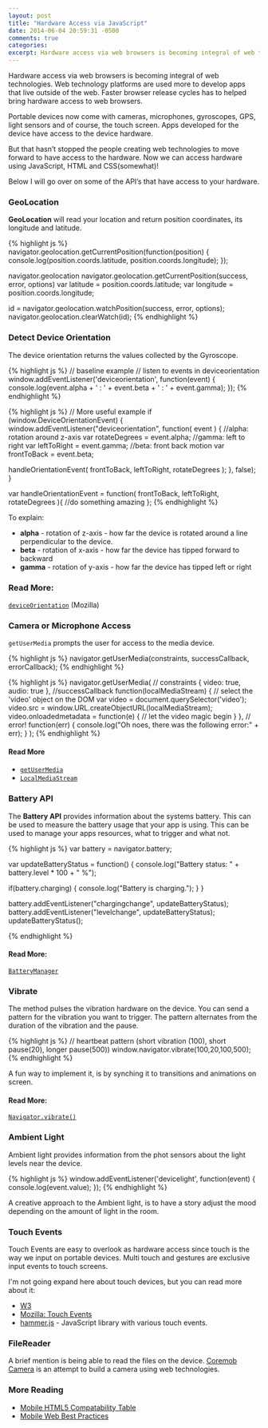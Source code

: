 ```yaml
---
layout: post
title: "Hardware Access via JavaScript"
date: 2014-06-04 20:59:31 -0500
comments: true
categories:
excerpt: Hardware access via web browsers is becoming integral of web technologies.
---
```


Hardware access via web browsers is becoming integral of web technologies.
Web technology platforms are used more to develop apps that live outside of the
web. Faster browser release cycles has to helped bring hardware access to web browsers.

Portable devices now come with cameras, microphones, gyroscopes, GPS, light sensors
and of course, the touch screen. Apps developed for the device have access to the device hardware.

But that hasn’t stopped the people creating web technologies to move forward to
have access to the hardware. Now we can access hardware using JavaScript, HTML and CSS(somewhat)!

Below I will go over on some of the API’s that have access to your hardware.

### GeoLocation
**GeoLocation** will read your location and return position coordinates, its
longitude and latitude.

{% highlight js %}
navigator.geolocation.getCurrentPosition(function(position) {
  console.log(position.coords.latitude, position.coords.longitude);
});

navigator.geolocation
navigator.geolocation.getCurrentPosition(success, error, options)
var latitude  = position.coords.latitude;
var longitude = position.coords.longitude;

id = navigator.geolocation.watchPosition(success, error, options);
navigator.geolocation.clearWatch(id);
{% endhighlight %}


### Detect Device Orientation
The device orientation returns the values collected by the Gyroscope.

{% highlight js %}
// baseline example
// listen to events in deviceorientation
window.addEventListener('deviceorientation', function(event) {
  console.log(event.alpha + ' : ' + event.beta + ' : ' + event.gamma);
});
{% endhighlight %}

{% highlight js %}
// More useful example
if (window.DeviceOrientationEvent) {
    window.addEventListener("deviceorientation", function( event ) {
  //alpha: rotation around z-axis
  var rotateDegrees = event.alpha;
  //gamma: left to right
  var leftToRight = event.gamma;
  //beta: front back motion
  var frontToBack = event.beta;

  handleOrientationEvent( frontToBack, leftToRight, rotateDegrees );
    }, false);
}

var handleOrientationEvent = function( frontToBack, leftToRight, rotateDegrees ){
    //do something amazing
};
{% endhighlight %}

To explain:

* **alpha** - rotation of z-axis - how far the device is rotated around a line perpendicular to the device.
* **beta** - rotation of x-axis - how far the device has tipped forward to backward
* **gamma** - rotation of y-axis - how far the device has tipped left or right

### Read More:
[`deviceOrientation`](https://developer.mozilla.org/en-US/docs/Web/Reference/Events/deviceorientation) (Mozilla)


### Camera or Microphone Access

`getUserMedia` prompts the user for access to the media device.

{% highlight js %}
navigator.getUserMedia(constraints, successCallback, errorCallback);
{% endhighlight %}

{% highlight js %}
navigator.getUserMedia(
  // constraints
  {
    video: true,
    audio: true
  },
  //successCallback
  function(localMediaStream) {
    // select the 'video' object on the DOM
    var video = document.querySelector('video');
    video.src = window.URL.createObjectURL(localMediaStream);
    video.onloadedmetadata = function(e) {
      // let the video magic begin
    }
  },
  // error!
  function(err) {
    console.log("Oh noes, there was the following error:" + err);
  }
);
{% endhighlight %}

#### Read More
* [`getUserMedia`](https://developer.mozilla.org/en-US/docs/Web/API/Navigator-42)
* [`LocalMediaStream`](https://developer.mozilla.org/en-US/docs/WebRTC/MediaStream_API#LocalMediaStream)



### Battery API
The **Battery API** provides information about the systems battery. This can be
used to measure the battery usage that your app is using. This can be used to
manage your apps resources, what to trigger and what not.

{% highlight js %}
var battery = navigator.battery;

var updateBatteryStatus = function() {
  console.log("Battery status: " + battery.level * 100 + " %");

  if(battery.charging) {
    console.log("Battery is charging.");
  }
}

battery.addEventListener("chargingchange", updateBatteryStatus);
battery.addEventListener("levelchange", updateBatteryStatus);
updateBatteryStatus();

{% endhighlight %}

#### Read More:
[`BatteryManager`](https://developer.mozilla.org/en-US/docs/Web/API/BatteryManager)


### Vibrate
The method pulses the vibration hardware on the device. You can send a pattern for
the vibration you want to trigger. The pattern alternates from the duration of the
vibration and the pause.

{% highlight js %}
// heartbeat pattern (short vibration (100), short pause(20), longer pause(500))
window.navigator.vibrate(100,20,100,500);
{% endhighlight %}

A fun way to implement it, is by synching it to transitions and animations on screen.

#### Read More:
[`Navigator.vibrate()`](https://developer.mozilla.org/en-US/docs/Web/API/Navigator-31)


### Ambient Light
Ambient light provides information from the phot sensors about the light levels
near the device.

{% highlight js %}
window.addEventListener('devicelight', function(event) {
  console.log(event.value);
});
{% endhighlight %}

A creative approach to the Ambient light, is to have a story adjust the mood depending
on the amount of light in the room.


### Touch Events
Touch Events are easy to overlook as hardware access since touch is the way we input
on portable devices. Multi touch and gestures are exclusive input events to touch screens.

I'm not going expand here about touch devices, but you can read more about it:

* [W3 ](http://www.w3.org/TR/2013/REC-touch-events-20131010/)
* [Mozilla: Touch Events](https://developer.mozilla.org/en-US/docs/Web/Guide/Events/Touch_events)
* [hammer.js](http://eightmedia.github.io/hammer.js/) - JavaScript library with various touch events.

### FileReader
A brief mention is being able to read the files on the device. [Coremob Camera](https://github.com/coremob/camera)
is an attempt to build a camera using web technologies.

### More Reading
* [Mobile HTML5 Compatability Table](http://mobilehtml5.org/)
* [Mobile Web Best Practices](http://www.w3.org/TR/2010/REC-mwabp-20101214/)
